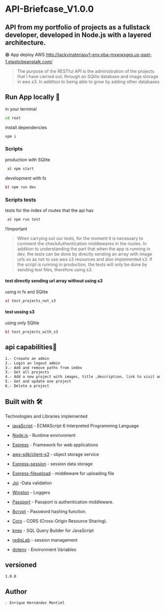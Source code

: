 # API-Briefcase_V1.0.0

## API from my portfolio of projects as a fullstack developer, developed in Node.js with a layered architecture.

🟢 App deploy AWS
http://jackvinateriasv1-env.eba-mxwwsges.us-east-1.elasticbeanstalk.com/

> The purpose of the RESTful API is the administration of the projects that I have carried out, through an SQlite database and image storage in aws s3.
> In addition to being able to grow by adding other databases

## Run App locally 🔧

in your terminal

```sh
cd root
```

install dependencies

```sh
npm i
```

### Scripts

production with SQlite

```sh
 a) npm start
```

development with fs

```sh
b) npm run dev
```

### Scripts tests

tests for the index of routes that the api has

```sh
 a) npm run test
```

!!important

> When carrying out our tests, for the moment it is necessary to comment the checkAuthentication middlewares in the routes.
> In addition to understanding the part that when the app is running in dev, the tests can be done by directly sending an array with image urls so as not to use aws s3 resources and also implemented s3.
> If the script is running in production, the tests will only be done by sending test files, therefore using s3.

#### test directly sending url array without using s3

using in fs and SQlite

```sh
a) test_projects_not_s3
```

#### test ussing s3

using only SQlite

```sh
b) test_projects_with_s3
```

## api capabilities🚀

```sh
1.- Creaate an admin
2.- Login an logout admin
3.- Add and remove paths from index
3.- Get all projects
4.- Add a new project with images, title ,description, link to visit and tags
5.- Get and update one project
6.- Delete a project
```

## Built with 🛠️

Technologies and Libraries implemented

- [javaScript](https://www.w3schools.com/js/js_es6.asp) - ECMAScript 6 Interpreted Programming Language
- [Node.js](https://nodejs.org/es/docs) - Runtime environment
- [Express](https://expressjs.com/es/) - Framework for web applications
- [aws-sdk/client-s3](https://docs.aws.amazon.com/AWSJavaScriptSDK/v3/latest/client/s3/) - object storage service
- [Express-session](https://www.npmjs.com/package/express-session) - session data storage
- [Express-fileupload](https://www.npmjs.com/package/express-fileupload) - middleware for uploading file
- [Joi](https://www.npmjs.com/package/joi) -Data validation
- [Winston](https://www.npmjs.com/package/winston) - Loggers
- [Passport](https://www.passportjs.org/) - Passport is authentication middleware.
- [Bcrypt](https://openbase.com/js/bcrypt/documentation) -
  Password hashing function.
- [Cors](https://www.npmjs.com/package/cors) - CORS (Cross-Origin Resource Sharing).

- [knex](https://knexjs.org/) - SQL Query Builder for JavaScript
- [redisLab](https://redis.com/es/) - session management
- [dotenv](https://www.npmjs.com/package/dotenv) -
  Environment Variables

## versioned

```sh
1.0.0
```

## Author

```sh
- Enrique Hernández Montiel
```
